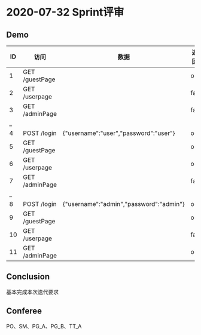 # 2020-07-32 Sprint评审

## Demo

 ID   | 访问           | 数据                                    | 返回 |
 ---- | -------------- | --------------------------------------- | ---- |
 1    | GET /guestPage |                                         | ok   |
 2    | GET /userpage  |                                         | fail |
 3    | GET /adminPage |                                         | fail |
 _     |                |                                         |      |
 4    | POST /login    | {"username":"user","password":"user"}   | ok   |
 5    | GET /guestPage |                                         | ok   |
 6    | GET /userpage  |                                         | ok   |
 7    | GET /adminPage |                                         | fail |
 _     |                |                                         |      |
 8    | POST /login    | {"username":"admin","password":"admin"} | ok   |
 9    | GET /guestPage |                                         | ok   |
 10   | GET /userpage  |                                         | fail |
 11   | GET /adminPage |                                         | ok   |

## Conclusion

基本完成本次迭代要求

## Conferee

PO、SM、PG_A、PG_B、TT_A
